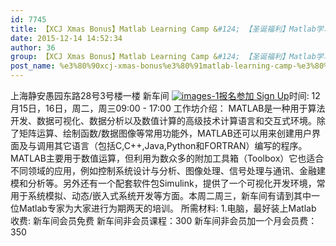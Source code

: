 ```yaml
---
id: 7745
title: 【XCJ Xmas Bonus】Matlab Learning Camp &#124; 【圣诞福利】Matlab学习集训
date: 2015-12-14 14:52:34
author: 36
group: 【XCJ Xmas Bonus】Matlab Learning Camp &#124; 【圣诞福利】Matlab学习集训
post_name: %e3%80%90xcj-xmas-bonus%e3%80%91matlab-learning-camp-%e3%80%90%e5%9c%a3%e8%af%9e%e7%a6%8f%e5%88%a9%e3%80%91matlab%e5%ad%a6%e4%b9%a0%e9%9b%86%e8%ae%ad
---
```


上海静安愚园东路28号3号楼一楼 新车间 [![images-1](http://139.162.84.35/wp-content/uploads/2015/12/images-1.jpg)](http://139.162.84.35/wp-content/uploads/2015/12/images-1.jpg)[报名参加 Sign Up](http://www.huodongxing.com/event/8312996453600 "立即报名")时间: 12月15日，16日，周二，周三09:00 - 17:00 工作坊介绍： MATLAB是一种用于算法开发、数据可视化、数据分析以及数值计算的高级技术计算语言和交互式环境。除了矩阵运算、绘制函数/数据图像等常用功能外，MATLAB还可以用来创建用户界面及与调用其它语言（包括C,C++,Java,Python和FORTRAN）编写的程序。MATLAB主要用于数值运算，但利用为数众多的附加工具箱（Toolbox）它也适合不同领域的应用，例如控制系统设计与分析、图像处理、信号处理与通讯、金融建模和分析等。另外还有一个配套软件包Simulink，提供了一个可视化开发环境，常用于系统模拟、动态/嵌入式系统开发等方面。本周二周三，新车间有请到其中一位Matlab专家为大家进行为期两天的培训。 所需材料: 1.电脑，最好装上Matlab 收费: 新车间会员免费 新车间非会员课程：300 新车间非会员加一个月会员费：350